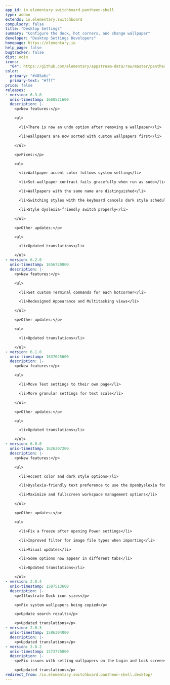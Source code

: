 ```yaml
---
app_id: io.elementary.switchboard.pantheon-shell
type: addon
extends: io.elementary.switchboard
compulsory: false
title: "Desktop Settings"
summary: "Configure the dock, hot corners, and change wallpaper"
developer: "Desktop Settings Developers"
homepage: https://elementary.io
help_page: false
bugtracker: false
dist: odin
icons:
  "64": https://github.com/elementary/appstream-data/raw/master/pantheon-data/main/icons/64x64/switchboard-plug-pantheon-shell_preferences-desktop-wallpaper.png
color:
  primary: "#485a6c"
  primary-text: "#fff"
price: false
releases:
- version: 6.3.0
  unix-timestamp: 1660521600
  description: |-
    <p>New features:</p>

    <ul>

      <li>There is now an undo option after removing a wallpaper</li>

      <li>Wallpapers are now sorted with custom wallpapers first</li>

    </ul>

    <p>Fixes:</p>

    <ul>

      <li>Wallpaper accent color follows system setting</li>

      <li>Set-wallpaper contract fails gracefully when run as sudo</li>

      <li>Wallpapers with the same name are distinguished</li>

      <li>Switching styles with the keyboard cancels dark style scheduling</li>

      <li>Style dyslexia-friendly switch properly</li>

    </ul>

    <p>Other updates:</p>

    <ul>

      <li>Updated translations</li>

    </ul>
- version: 6.2.0
  unix-timestamp: 1656720000
  description: |-
    <p>New features:</p>

    <ul>

      <li>Set custom Terminal commands for each hotcorner</li>

      <li>Redesigned Appearance and Multitasking views</li>

    </ul>

    <p>Other updates:</p>

    <ul>

      <li>Updated translations</li>

    </ul>
- version: 6.1.0
  unix-timestamp: 1637625600
  description: |-
    <p>New features:</p>

    <ul>

      <li>Move Text settings to their own page</li>

      <li>More granular settings for text scale</li>

    </ul>

    <p>Other updates:</p>

    <ul>

      <li>Updated translations</li>

    </ul>
- version: 6.0.0
  unix-timestamp: 1626307200
  description: |-
    <p>New features:</p>

    <ul>

      <li>Accent color and dark style options</li>

      <li>Dyslexia-friendly text preference to use the OpenDyslexia font system-wide</li>

      <li>Maximize and fullscreen workspace management options</li>

    </ul>

    <p>Other updates:</p>

    <ul>

      <li>Fix a freeze after opening Power settings</li>

      <li>Improved filter for image file types when importing</li>

      <li>Visual updates</li>

      <li>Some options now appear in different tabs</li>

      <li>Updated translations</li>

    </ul>
- version: 2.8.4
  unix-timestamp: 1587513600
  description: |-
    <p>Illustrate Dock icon sizes</p>

    <p>Fix system wallpapers being copied</p>

    <p>Update search results</p>

    <p>Updated translations</p>
- version: 2.8.3
  unix-timestamp: 1586304000
  description: |-
    <p>Updated translations</p>
- version: 2.8.2
  unix-timestamp: 1573776000
  description: |-
    <p>Fix issues with setting wallpapers on the Login and Lock screen</p>

    <p>Updated translations</p>
redirect_from: /io.elementary.switchboard.pantheon-shell.desktop/
---
```


